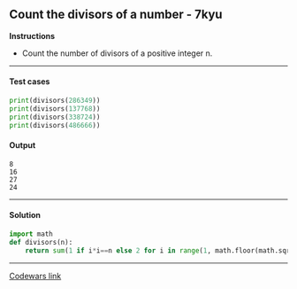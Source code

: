 ## Count the divisors of a number - 7kyu

**Instructions**

- Count the number of divisors of a positive integer n.

---

#### Test cases

```python
print(divisors(286349))
print(divisors(137768))
print(divisors(338724))
print(divisors(486666))
```

#### Output 
```
8
16
27
24
```

---

#### Solution

```python
import math
def divisors(n):
    return sum(1 if i*i==n else 2 for i in range(1, math.floor(math.sqrt(n)+1)) if not n%i)
```

---

[Codewars link](https://www.codewars.com/kata/542c0f198e077084c0000c2e)

